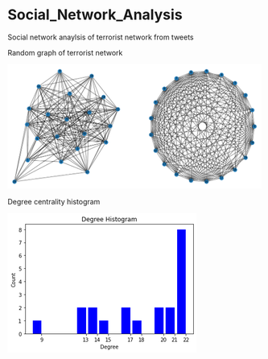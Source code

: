 # Social_Network_Analysis
Social network anaylsis of terrorist network from tweets

Random graph of terrorist network

<img src="https://github.com/gaurav-95/Social_Network_Analysis/blob/main/graph.png">

Degree centrality histogram

<img src="https://github.com/gaurav-95/Social_Network_Analysis/blob/main/degree_hist.png">
